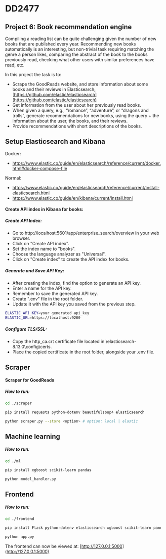 # DD2477

## Project 6: Book recommendation engine 

Compiling a reading list can be quite challenging given the number of new books that are published every year. Recommending new books automatically is an interesting, but non-trivial task requiring matching the genre a person likes, comparing the abstract of the book to the books previously read, checking what other users with similar preferences have read, etc. 

In this project the task is to: 

- Scrape the GoodReads website, and store information about some books and their reviews in Elasticsearch, [https://github.com/elastic/elasticsearch](https://github.com/elastic/elasticsearch)
- Get information from the user about her previously read books. 
- When given a query, e.g., “romance”, “adventure”, or “dragons and trolls”, generate recommendations for new books, using the query + the information about the user, the books, and their reviews. 
- Provide recommendations with short descriptions of the books.

## Setup Elasticsearch and Kibana
Docker:
- https://www.elastic.co/guide/en/elasticsearch/reference/current/docker.html#docker-compose-file

Normal:
- https://www.elastic.co/guide/en/elasticsearch/reference/current/install-elasticsearch.html
- https://www.elastic.co/guide/en/kibana/current/install.html

#### Create API index in Kibana for books:
##### Create API Index:
* Go to http://localhost:5601/app/enterprise_search/overview in your web browser.
* Click on "Create API index".
* Set the index name to "books".
* Choose the language analyzer as "Universal".
* Click on "Create index" to create the API index for books.
##### Generate and Save API Key:
* After creating the index, find the option to generate an API key.
* Enter a name for the API key.
* Remember to save the generated API key.
* Create ".env" file in the root folder.
* Update it with the API key you saved from the previous step.
```bash
ELASTIC_API_KEY=your_generated_api_key
ELASTIC_URL=https://localhost:9200
```
##### Configure TLS/SSL:
* Copy the http_ca.crt certificate file located in \elasticsearch-8.13.0\config\certs\. 
* Place the copied certificate in the root folder, alongside your .env file.


## Scraper

#### Scraper for GoodReads
##### How to run:
```bash
cd ./scraper
```
```bash
pip install requests python-dotenv beautifulsoup4 elasticsearch
```
```bash
python scraper.py --store <option> # option: local | elastic
```

## Machine learning

##### How to run:
```bash
cd ./ml
```
```bash
pip install xgboost scikit-learn pandas
```
```bash
python model_handler.py
```
## Frontend

##### How to run:
```bash
cd ./frontend
```
```bash
pip install Flask python-dotenv elasticsearch xgboost scikit-learn pandas
```
```bash
python app.py
```

The frontend can now be viewed at: [http://127.0.0.1:5000](http://127.0.0.1:5000)